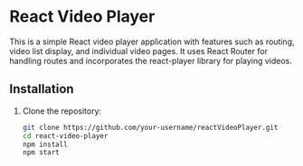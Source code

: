 # React Video Player

This is a simple React video player application with features such as routing, video list display, and individual video pages. It uses React Router for handling routes and incorporates the react-player library for playing videos.

## Installation

1. Clone the repository:

   ```bash
   git clone https://github.com/your-username/reactVideoPlayer.git
   cd react-video-player
   npm install
   npm start


